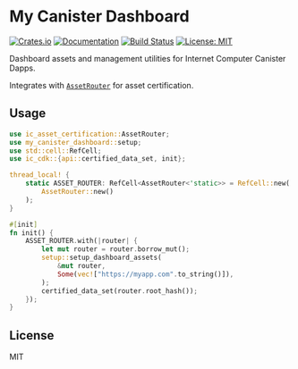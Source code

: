 # My Canister Dashboard

[![Crates.io](https://img.shields.io/crates/v/my-canister-dashboard)](https://crates.io/crates/my-canister-dashboard)
[![Documentation](https://docs.rs/my-canister-dashboard/badge.svg)](https://docs.rs/my-canister-dashboard)
[![Build Status](https://github.com/Web3NL/my-canister-dapp/workflows/Release/badge.svg)](https://github.com/Web3NL/my-canister-dapp/actions)
[![License: MIT](https://img.shields.io/badge/License-MIT-green.svg)](https://opensource.org/licenses/MIT)

Dashboard assets and management utilities for Internet Computer Canister Dapps.

Integrates with [`AssetRouter`](https://docs.rs/ic-asset-certification/latest/ic_asset_certification/struct.AssetRouter.html) for asset certification.

## Usage

```rust
use ic_asset_certification::AssetRouter;
use my_canister_dashboard::setup;
use std::cell::RefCell;
use ic_cdk::{api::certified_data_set, init};

thread_local! {
    static ASSET_ROUTER: RefCell<AssetRouter<'static>> = RefCell::new(
        AssetRouter::new()
    );
}

#[init]
fn init() {
    ASSET_ROUTER.with(|router| {
        let mut router = router.borrow_mut();
        setup::setup_dashboard_assets(
            &mut router,
            Some(vec!["https://myapp.com".to_string()]),
        );
        certified_data_set(router.root_hash());
    });
}
```

## License

MIT
